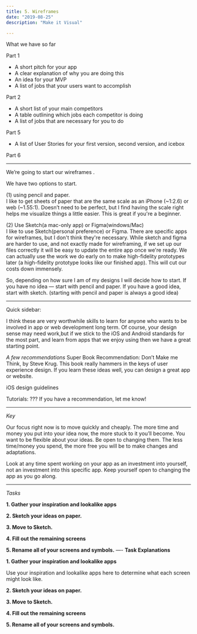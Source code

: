```yaml
---
title: 5. Wireframes
date: "2019-08-25"
description: "Make it Visual"

---
```


What we have so far

Part 1
- A short pitch for your app
- A clear explanation of why you are doing this
- An idea for your MVP 
- A list of jobs that your users want to accomplish 

Part 2
- A short list of your main competitors 
- A table outlining which jobs each competitor is doing
- A list of jobs that are necessary for you to do

Part 5
- A list of User Stories for your first version, second version, and icebox 

Part 6



---

We’re going to start our wireframes .

We have two options to start. 

(1) using pencil and paper. <br/> 
I like to get sheets of paper that are the same scale as an iPhone (~1:2.6) or web (~1.55:1). Doesn’t need to be perfect, but I find having the scale right helps me visualize things a little easier. This is great if you're a beginner. 

(2) Use Sketch(a mac-only app) or Figma(windows/Mac) <br/>
I like to use Sketch(personal preference) or Figma. There are specific apps for wireframes, but I don't think they're necessary. While sketch and figma are harder to use, and not exactly made for wireframing, if we set up our files correctly it will be easy to update the entire app once we're ready. We can actually use the work we do early on to make high-fidelity prototypes later (a high-fidelity prototype looks like our finished app). This will cut our costs down immensely. 

So, depending on how sure I am of my designs I will decide how to start. If you have no idea — start with pencil and paper. If you have a good idea, start with sketch. (starting with pencil and paper is always a good idea)

---

Quick sidebar:

I think these are very worthwhile skills to learn for anyone who wants to be involved in app or web development long term. Of course, your design sense may need work,but if we stick to the iOS and Android standards for the most part, and learn from apps that we enjoy using then we have a great starting point. 

*A few recommendations*
Super Book Recommendation: Don’t Make me Think, by Steve Krug. This book really hammers in the keys of user experience design. If you learn these ideas well, you can design a great app or website. 

iOS design guidelines

Tutorials: ??? If you have a recommendation, let me know!

---
*Key*<br/>

Our focus right now is to move quickly and cheaply. The more time and money you put into your idea now, the more stuck to it you’ll become. You want to be flexible about your ideas. Be open to changing them. The less time/money you spend, the more free you will be to make changes and adaptations. 

Look at any time spent working on your app as an investment into yourself, not an investment into this specific app. Keep yourself open to changing the app as you go along. 

---
*Tasks* 

**1. Gather your inspiration and lookalike apps**

**2. Sketch your ideas on paper.**

**3. Move to Sketch.**

**4. Fill out the remaining screens**

**5. Rename all of your screens and symbols.**
—-
**Task Explanations**


**1. Gather your inspiration and lookalike apps**

Use your inspiration and lookalike apps here to determine what each screen might look like. 

**2. Sketch your ideas on paper.** 

**3. Move to Sketch.**

**4. Fill out the remaining screens**

**5. Rename all of your screens and symbols.**